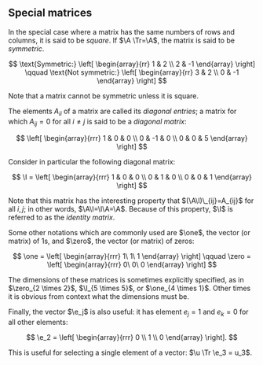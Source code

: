 ## Special matrices

In the special case where a matrix has the same numbers of rows and columns, it is said to be *square*.  If $\A \Tr=\A$, the matrix is said to be *symmetric*.

$$ \text{Symmetric:}
\left[ \begin{array}{rr}
1 & 2 \\
2 & -1
\end{array} \right] \qquad \text{Not symmetric:} \left[ \begin{array}{rr}
3 & 2 \\
0 & -1
\end{array} \right] $$

Note that a matrix cannot be symmetric unless it is square.

The elements $A_{ii}$ of a matrix are called its *diagonal entries*; a matrix for which $A_{ij} = 0$ for all $i \neq j$ is said to be a *diagonal matrix*:

$$ \left[ \begin{array}{rrr}
1 & 0 & 0 \\
0 & -1 & 0 \\
0 & 0 & 5
\end{array} \right] $$

Consider in particular the following diagonal matrix:

$$ \I = \left[ \begin{array}{rrr}
1 & 0 & 0 \\
0 & 1 & 0 \\
0 & 0 & 1
\end{array} \right] $$

Note that this matrix has the interesting property that $(\A\I)\_{ij}=A_{ij}$ for all $i, \, j$; in other words, $\A\I=\I\A=\A$.  Because of this property, $\I$ is referred to as the *identity matrix*.

Some other notations which are commonly used are $\one$, the vector (or matrix) of 1s, and $\zero$, the vector (or matrix) of zeros:

$$ \one = \left[ \begin{array}{rrr}
1\
1\
1
\end{array} \right] \qquad \zero = \left[ \begin{array}{rrr}
0\
0\
0
\end{array} \right] $$

The dimensions of these matrices is sometimes explicitly specified, as in $\zero_{2 \times 2}$, $\I_{5 \times 5}$, or $\one_{4 \times 1}$. Other times it is obvious from context what the dimensions must be.

Finally, the vector $\e_j$ is also useful: it has element $e_j=1$ and $e_k=0$ for all other elements:

$$ \e_2 = \left[ \begin{array}{rrr}
0 \\
1 \\
0
\end{array} \right]. $$

This is useful for selecting a single element of a vector: $\u \Tr \e_3 = u_3$.
